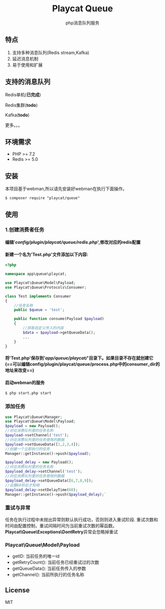 <h1 align="center">Playcat Queue</h1>

<p align="center">php消息队列服务</p>

## 特点

1. 支持多种消息队列(Redis stream,Kafka)
2. 延迟消息机制
3. 易于使用和扩展

## 支持的消息队列

Redis单机(**已完成**)

Redis集群(**todo**)

Kafka(**todo**)

更多。。。

## 环境需求

- PHP >= 7.2
- Redis >= 5.0


## 安装

本项目基于webman,所以请先安装好webman在执行下面操作。
```shell
$ composer require "playcat/queue"
```

## 使用

### 1.创建消费者任务

#### 编辑'*config/plugin/playcat/queue/redis.php*',修改对应的redis配置

#### 新建一个名为'Test.php'文件添加以下内容:

```php
<?php

namespace app\queue\playcat;

use Playcat\Queue\Model\Payload;
use Playcat\Queue\Protocols\Consumer;

class Test implements Consumer
{
    //任务名称
    public $queue = 'test';

    public function consume(Payload $payload)
    {
        //获取自定义传入的内容
        $data = $payload->getQueueData();
        ...
    }
}

```

#### 将'Test.php'保存到'*app/queue/playcat/*'目录下。如果目录不存在就创建它(==可以编辑config/plugin/playcat/queue/process.php中的consumer_dir的地址来改变==)

#### 启动webman的服务

```shell
$ php start.php start
```

### 添加任务

```php
use Playcat\Queue\Manager;
use Playcat\Queue\Model\Payload;
$payload = new Payload();
//对应消费队列里的任务名称
$payload->setChannel('test');
//对应消费队列里的任务使用的数据
$payload->setQueueData([1,2,3,4]);
//创建一个立即执行的任务 
Manager::getInstance()->push($payload);

$payload_delay = new Payload();
//对应消费队列里的任务名称
$payload_delay->setChannel('test');
//对应消费队列里的任务使用的数据
$payload_delay->setQueueData([6,7,8,9]);
//设置60秒后才知晓
$payload_delay->setDelayTime(60);
Manager::getInstance()->push($payload_delay);`
```

### 重试与异常
任务在执行过程中未抛出异常则默认执行成功，否则则进入重试阶段.
重试次数和时间由配置控制，重试间隔时间为当前重试次数的幂函数。
**Playcat\Queue\Exceptions\DontRetry**异常会忽略掉重试

### Playcat\Queue\Model\Payload

- getID: 当前任务的唯一id
- getRetryCount(): 当前任务已经重试过的次数
- getQueueData():  当前任务传入的参数
- getChannel(): 当前所执行的任务名称



## License

MIT
